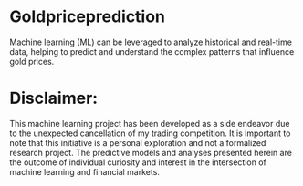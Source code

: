 # Goldpriceprediction
Machine learning (ML) can be leveraged to analyze historical and real-time data, helping to predict and understand the complex patterns that influence gold prices. 


# Disclaimer:

This machine learning project has been developed as a side endeavor due to the unexpected cancellation of my trading competition. It is important to note that this initiative is a personal exploration and not a formalized research project. The predictive models and analyses presented herein are the outcome of individual curiosity and interest in the intersection of machine learning and financial markets.
